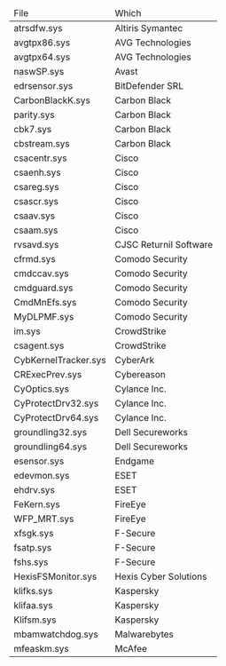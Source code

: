 <table>
<thead>
<tr>
<td>File</td>
<td>Which</td>
</tr>
</thead>
<tbody>

<tr>
<td>atrsdfw.sys</td>
<td>Altiris Symantec</td>
</tr>

<tr>
<td>avgtpx86.sys</td>
<td>AVG Technologies</td>
</tr>

<tr>
<td>avgtpx64.sys</td>
<td>AVG Technologies</td>
</tr>

<tr>
<td>naswSP.sys</td>
<td>Avast</td>
</tr>

<tr>
<td>edrsensor.sys</td>
<td>BitDefender SRL</td>
</tr>

<tr>
<td>CarbonBlackK.sys</td>
<td>Carbon Black</td>
</tr>

<tr>
<td>parity.sys</td>
<td>Carbon Black</td>
</tr>

<tr>
<td>cbk7.sys</td>
<td>Carbon Black</td>
</tr>

<tr>
<td>cbstream.sys</td>
<td>Carbon Black</td>
</tr>

<tr>
<td>csacentr.sys</td>
<td>Cisco</td>
</tr>

<tr>
<td>csaenh.sys</td>
<td>Cisco</td>
</tr>

<tr>
<td>csareg.sys</td>
<td>Cisco</td>
</tr>

<tr>
<td>csascr.sys</td>
<td>Cisco</td>
</tr>

<tr>
<td>csaav.sys</td>
<td>Cisco</td>
</tr>

<tr>
<td>csaam.sys</td>
<td>Cisco</td>
</tr>

<tr>
<td>rvsavd.sys</td>
<td>CJSC Returnil Software</td>
</tr>

<tr>
<td>cfrmd.sys</td>
<td>Comodo Security</td>
</tr>

<tr>
<td>cmdccav.sys</td>
<td>Comodo Security</td>
</tr>

<tr>
<td>cmdguard.sys</td>
<td>Comodo Security</td>
</tr>

<tr>
<td>CmdMnEfs.sys</td>
<td>Comodo Security</td>
</tr>

<tr>
<td>MyDLPMF.sys</td>
<td>Comodo Security</td>
</tr>

<tr>
<td>im.sys</td>
<td>CrowdStrike</td>
</tr>

<tr>
<td>csagent.sys</td>
<td>CrowdStrike</td>
</tr>

<tr>
<td>CybKernelTracker.sys</td>
<td>CyberArk</td>
</tr>

<tr>
<td>CRExecPrev.sys</td>
<td>Cybereason</td>
</tr>

<tr>
<td>CyOptics.sys</td>
<td>Cylance Inc.</td>
</tr>

<tr>
<td>CyProtectDrv32.sys</td>
<td>Cylance Inc.</td>
</tr>

<tr>
<td>CyProtectDrv64.sys</td>
<td>Cylance Inc.</td>
</tr>

<tr>
<td>groundling32.sys</td>
<td>Dell Secureworks</td>
</tr>

<tr>
<td>groundling64.sys</td>
<td>Dell Secureworks</td>
</tr>

<tr>
<td>esensor.sys</td>
<td>Endgame</td>
</tr>
  
<tr>
<td>edevmon.sys</td>
<td>ESET</td>
</tr>
  
<tr>
<td>ehdrv.sys</td>
<td>ESET</td>
</tr>

<tr>
<td>FeKern.sys</td>
<td>FireEye</td>
</tr>
  
<tr>
<td>WFP_MRT.sys</td>
<td>FireEye</td>
</tr>

<tr>
<td>xfsgk.sys</td>
<td>F-Secure</td>
</tr>
  
<tr>
<td>fsatp.sys</td>
<td>F-Secure</td>
</tr>
  
<tr>
<td>fshs.sys</td>
<td>F-Secure</td>
</tr>
  
<tr>
<td>HexisFSMonitor.sys</td>
<td>Hexis Cyber Solutions</td>
</tr>

<tr>
<td>klifks.sys</td>
<td>Kaspersky</td>
</tr>
  
<tr>
<td>klifaa.sys</td>
<td>Kaspersky</td>
</tr>
  
<tr>
<td>Klifsm.sys</td>
<td>Kaspersky</td>
</tr>
  
<tr>
<td>mbamwatchdog.sys</td>
<td>Malwarebytes</td>
</tr>
  
<tr>
<td>mfeaskm.sys</td>
<td>McAfee</td>
</tr>
  
</tbody>
